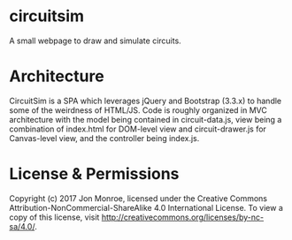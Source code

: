 # circuitsim
A small webpage to draw and simulate circuits.

# Architecture
CircuitSim is a SPA which leverages jQuery and Bootstrap (3.3.x) to handle some of the weirdness of HTML/JS.
Code is roughly organized in MVC architecture with the model being contained in circuit-data.js, 
view being a combination of index.html for DOM-level view and circuit-drawer.js for Canvas-level view,
and the controller being index.js.

# License & Permissions
Copyright (c) 2017 Jon Monroe, licensed under the Creative Commons Attribution-NonCommercial-ShareAlike 4.0 International License. To view a copy of this license, visit http://creativecommons.org/licenses/by-nc-sa/4.0/.
